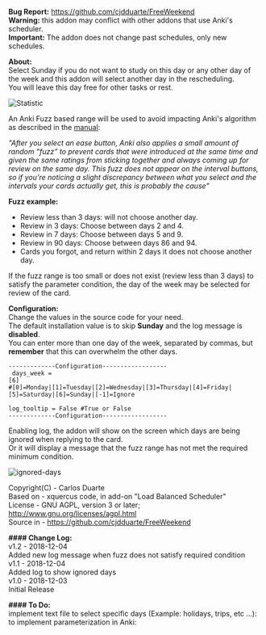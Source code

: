 <b>Bug Report:</b> https://github.com/cjdduarte/FreeWeekend<br>
<b>Warning:</b> this addon may conflict with other addons that use Anki's scheduler.<br>
<b>Important:</b> The addon does not change past schedules, only new schedules.

<b>About:</b><br>
Select Sunday if you do not want to study on this day or any other day of the week and this addon will select another day in the rescheduling.<br>
You will leave this day free for other tasks or rest.

<img src="https://i.ibb.co/c60sYf3/statistic.jpg" alt="Statistic">

An Anki Fuzz based range will be used to avoid impacting Anki's algorithm as described in the <a href="https://apps.ankiweb.net/docs/manual.html#what-spaced-repetition-algorithm-does-anki-use">manual</a>:

<i>"After you select an ease button, Anki also applies a small amount of random “fuzz” to prevent cards that were introduced at the same time and given the same ratings from sticking together and always coming up for review on the same day. This fuzz does not appear on the interval buttons, so if you’re noticing a slight discrepancy between what you select and the intervals your cards actually get, this is probably the cause"</i>

<b>Fuzz example:</b><br>
- Review less than 3 days: will not choose another day.<br>
- Review in 3 days: Choose between days 2 and 4.<br>
- Review in 7 days: Choose between days 5 and 9.<br>
- Review in 90 days: Choose between days 86 and 94.<br>
- Cards you forgot, and return within 2 days it does not choose another day.<br>

If the fuzz range is too small or does not exist (review less than 3 days) to satisfy the parameter condition, the day of the week may be selected for review of the card.

<b>Configuration:</b><br>
Change the values ​​in the source code for your need.<br>
The default installation value is to skip <b>Sunday</b> and the log message is <b>disabled</b>.<br>
You can enter more than one day of the week, separated by commas, but <b>remember</b> that this can overwhelm the other days.<br>

<code>-------------Configuration------------------<br>
days_week   = [6]       #[0]=Monday|[1]=Tuesday|[2]=Wednesday|[3]=Thursday|[4]=Friday|[5]=Saturday|[6]=Sunday|[-1]=Ignore<br>
log_tooltip = False     #True or False
-------------Configuration------------------</code>

Enabling log, the addon will show on the screen which days are being ignored when replying to the card.<br>
Or it will display a message that the fuzz range has not met the required minimum condition.

<img src="https://i.ibb.co/h9HX2FX/ignored-days.png" alt="ignored-days">

Copyright(C) -  Carlos Duarte<br>
Based on - xquercus code, in add-on "Load Balanced Scheduler"<br>
License - GNU AGPL, version 3 or later; http://www.gnu.org/licenses/agpl.html<br>
Source in - https://github.com/cjdduarte/FreeWeekend

<b> #### Change Log:</b><br>
v1.2 - 2018-12-04<br>
Added new log message when fuzz does not satisfy required condition<br>
v1.1  - 2018-12-04<br>
Added log to show ignored days<br>
v1.0 - 2018-12-03<br>
Initial Release

<b> #### To Do:</b><br>
implement text file to select specific days (Example: holidays, trips, etc ...):<br>
to implement parameterization in Anki: